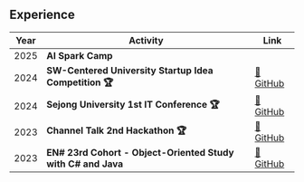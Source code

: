 ## Experience
| Year | Activity |  Link |
|------|----------------------------------|------------------------------------------------------------|  
| 2025 | **AI Spark Camp** |   |
| 2024 | **SW-Centered University Startup Idea Competition 🏆** |  [🔗 GitHub](https://github.com/HealthyPlate/HealthyPlate-Front) |
| 2024 | **Sejong University 1st IT Conference  🏆** | [🔗 GitHub](https://github.com/Oh-Se-A-nia/Front_End_Web) |
| 2023 | **Channel Talk 2nd Hackathon  🏆** |  [🔗 GitHub](https://github.com/HACKY-TALKY-2/Team4) |
| 2023 | **EN# 23rd Cohort - Object-Oriented Study with C# and Java** | [🔗 GitHub](https://github.com/Ensharp-Study/Sehyun-Kim) |
 
